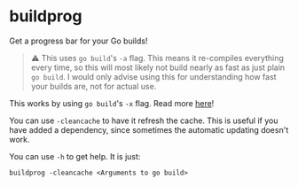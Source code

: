 # buildprog
Get a progress bar for your Go builds! 

> :warning: This uses `go build`'s `-a` flag. This means it re-compiles everything every time, so this will most likely not build nearly as fast as just plain `go build`. I would only advise using this for understanding how fast your builds are, not for actual use.

This works by using `go build`'s `-x` flag. Read more [here](https://maori.geek.nz/how-go-build-works-750bb2ba6d8e)! 

You can use `-cleancache` to have it refresh the cache. This is useful if you have added a dependency, since sometimes the automatic updating doesn't work.

You can use `-h` to get help. It is just:
```
buildprog -cleancache <Arguments to go build>
```

